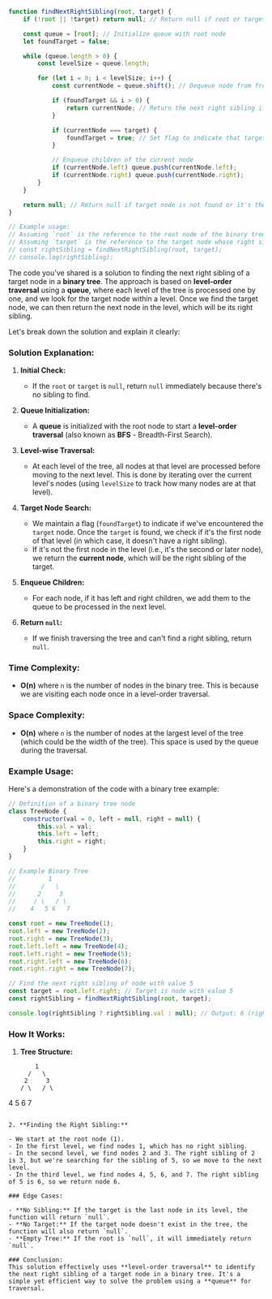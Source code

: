 ```js
function findNextRightSibling(root, target) {
    if (!root || !target) return null; // Return null if root or target is null or undefined

    const queue = [root]; // Initialize queue with root node
    let foundTarget = false;

    while (queue.length > 0) {
        const levelSize = queue.length;

        for (let i = 0; i < levelSize; i++) {
            const currentNode = queue.shift(); // Dequeue node from front of queue

            if (foundTarget && i > 0) {
                return currentNode; // Return the next right sibling if target has been found and it's not the first node in the level
            }

            if (currentNode === target) {
                foundTarget = true; // Set flag to indicate that target has been found
            }

            // Enqueue children of the current node
            if (currentNode.left) queue.push(currentNode.left);
            if (currentNode.right) queue.push(currentNode.right);
        }
    }

    return null; // Return null if target node is not found or it's the last node in its level
}

// Example usage:
// Assuming `root` is the reference to the root node of the binary tree
// Assuming `target` is the reference to the target node whose right sibling is to be found
// const rightSibling = findNextRightSibling(root, target);
// console.log(rightSibling);


```

The code you've shared is a solution to finding the next right sibling of a target node in a **binary tree**. The approach is based on **level-order traversal** using a **queue**, where each level of the tree is processed one by one, and we look for the target node within a level. Once we find the target node, we can then return the next node in the level, which will be its right sibling.

Let's break down the solution and explain it clearly:

### Solution Explanation:

1. **Initial Check:**
   - If the `root` or `target` is `null`, return `null` immediately because there's no sibling to find.

2. **Queue Initialization:**
   - A **queue** is initialized with the root node to start a **level-order traversal** (also known as **BFS** - Breadth-First Search).

3. **Level-wise Traversal:**
   - At each level of the tree, all nodes at that level are processed before moving to the next level. This is done by iterating over the current level's nodes (using `levelSize` to track how many nodes are at that level).

4. **Target Node Search:**
   - We maintain a flag (`foundTarget`) to indicate if we've encountered the `target` node. Once the `target` is found, we check if it's the first node of that level (in which case, it doesn't have a right sibling).
   - If it's not the first node in the level (i.e., it's the second or later node), we return the **current node**, which will be the right sibling of the target.

5. **Enqueue Children:**
   - For each node, if it has left and right children, we add them to the queue to be processed in the next level.

6. **Return `null`:**
   - If we finish traversing the tree and can't find a right sibling, return `null`.

### Time Complexity:
- **O(n)** where `n` is the number of nodes in the binary tree. This is because we are visiting each node once in a level-order traversal.

### Space Complexity:
- **O(n)** where `n` is the number of nodes at the largest level of the tree (which could be the width of the tree). This space is used by the queue during the traversal.

### Example Usage:

Here's a demonstration of the code with a binary tree example:

```javascript
// Definition of a binary tree node
class TreeNode {
    constructor(val = 0, left = null, right = null) {
        this.val = val;
        this.left = left;
        this.right = right;
    }
}

// Example Binary Tree
//         1
//       /   \
//      2     3
//     / \   / \
//    4   5 6   7

const root = new TreeNode(1);
root.left = new TreeNode(2);
root.right = new TreeNode(3);
root.left.left = new TreeNode(4);
root.left.right = new TreeNode(5);
root.right.left = new TreeNode(6);
root.right.right = new TreeNode(7);

// Find the next right sibling of node with value 5
const target = root.left.right; // Target is node with value 5
const rightSibling = findNextRightSibling(root, target);

console.log(rightSibling ? rightSibling.val : null); // Output: 6 (right sibling of 5)
```

### How It Works:

1. **Tree Structure:**

   ```
       1
     /   \
    2     3
   / \   / \
  4   5 6   7
   ```

2. **Finding the Right Sibling:**

   - We start at the root node (1).
   - In the first level, we find nodes 1, which has no right sibling.
   - In the second level, we find nodes 2 and 3. The right sibling of 2 is 3, but we're searching for the sibling of 5, so we move to the next level.
   - In the third level, we find nodes 4, 5, 6, and 7. The right sibling of 5 is 6, so we return node 6.

### Edge Cases:

- **No Sibling:** If the target is the last node in its level, the function will return `null`.
- **No Target:** If the target node doesn't exist in the tree, the function will also return `null`.
- **Empty Tree:** If the root is `null`, it will immediately return `null`.

### Conclusion:
This solution effectively uses **level-order traversal** to identify the next right sibling of a target node in a binary tree. It's a simple yet efficient way to solve the problem using a **queue** for traversal.